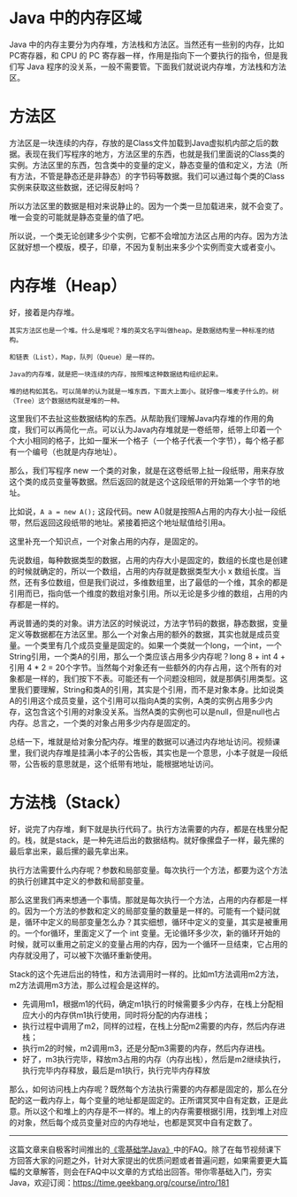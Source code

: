 # Java 中的内存区域

Java 中的内存主要分为内存堆，方法栈和方法区。当然还有一些别的内存，比如PC寄存器，和 CPU 的 PC 寄存器一样，作用是指向下一个要执行的指令，但是我们写 Java 程序的没关系，一般不需要管。下面我们就说说内存堆，方法栈和方法区。

# 方法区

方法区是一块连续的内存，存放的是Class文件加载到Java虚拟机内部之后的数据。表现在我们写程序的地方，方法区里的东西，也就是我们里面说的Class类的实例。方法区里的东西，包含类中的变量的定义，静态变量的值和定义，方法（所有方法，不管是静态还是非静态）的字节码等数据。我们可以通过每个类的Class实例来获取这些数据，还记得反射吗？

所以方法区里的数据是相对来说静止的。因为一个类一旦加载进来，就不会变了。唯一会变的可能就是静态变量的值了吧。

所以说，一个类无论创建多少个实例，它都不会增加方法区占用的内存。因为方法区就好想一个模版，模子，印章，不因为复制出来多少个实例而变大或者变小。

# 内存堆（Heap）

好，接着是内存堆。

```
其实方法区也是一个堆。什么是堆呢？堆的英文名字叫做heap。是数据结构里一种标准的结构。

和链表（List），Map，队列（Queue）是一样的。

Java的内存堆，就是把一块连续的内存，按照堆这种数据结构组织起来。

堆的结构如其名。可以简单的认为就是一堆东西，下面大上面小。就好像一堆麦子什么的。树（Tree）这个数据结构就是堆的一种。
```

这里我们不去扯这些数据结构的东西。从帮助我们理解Java内存堆的作用的角度，我们可以再简化一点。可以认为Java内存堆就是一卷纸带，纸带上印着一个个大小相同的格子，比如一厘米一个格子（一个格子代表一个字节），每个格子都有一个编号（也就是内存地址）。

那么，我们写程序 new 一个类的对象，就是在这卷纸带上扯一段纸带，用来存放这个类的成员变量等数据。然后返回的就是这个这段纸带的开始第一个字节的地址。

比如说，`A a = new A();` 这段代码。new A()就是按照A占用的内存大小扯一段纸带，然后返回这段纸带的地址。紧接着把这个地址赋值给引用a。

这里补充一个知识点，一个对象占用的内存，是固定的。

先说数组，每种数据类型的数据，占用的内存大小是固定的，数组的长度也是创建的时候就确定的，所以一个数组，占用的内存就是数据类型大小 x 数组长度。当然，还有多位数组，但是我们说过，多维数组里，出了最低的一个维，其余的都是引用而已，指向低一个维度的数组对象引用。所以无论是多少维的数组，占用的内存都是一样的。

再说普通的类的对象。讲方法区的时候说过，方法字节码的数据，静态数据，变量定义等数据都在方法区里。那么一个对象占用的额外的数据，其实也就是成员变量。一个类里有几个成员变量是固定的。如果一个类就一个long，一个int，一个String引用，一个类A的引用，那么一个类应该占用多少内存呢？long 8 + int 4 + 引用 4 * 2 = 20个字节。当然每个对象还有一些额外的内存占用，这个所有的对象都是一样的，我们按下不表。可能还有一个问题没相同，就是那俩引用类型。这里我们要理解，String和类A的引用，其实是个引用，而不是对象本身。比如说类A的引用这个成员变量，这个引用可以指向A类的实例，A类的实例占用多少内存，这包含这个引用的对象没关系。当然A类的实例也可以是null，但是null也占内存。总言之，一个类的对象占用多少内存是固定的。

总结一下，堆就是给对象分配内存。堆里的数据可以通过内存地址访问。视频课里，我们说内存堆是挂满小本子的公告板，其实也是一个意思，小本子就是一段纸带，公告板的意思就是，这个纸带有地址，能根据地址访问。

# 方法栈（Stack）

好，说完了内存堆，剩下就是执行代码了。执行方法需要的内存，都是在栈里分配的。栈，就是stack，是一种先进后出的数据结构。就好像摞盘子一样，最先摞的最后拿出来，最后摞的最先拿出来。

执行方法需要什么内存呢？参数和局部变量。每次执行一个方法，都要为这个方法的执行创建其中定义的参数和局部变量。

那么这里我们再来想通一个事情。那就是每次执行一个方法，占用的内存都是一样的。因为一个方法的参数和定义的局部变量的数量是一样的。可能有一个疑问就是，循环中定义的局部变量怎么办？其实细想，循环中定义的变量，其实是被重用的。一个for循环，里面定义了一个 int 变量。无论循环多少次，新的循环开始的时候，就可以重用之前定义的变量占用的内存，因为一个循环一旦结束，它占用的内存就没用了，可以被下次循环重新使用。

Stack的这个先进后出的特性，和方法调用时一样的。比如m1方法调用m2方法，m2方法调用m3方法，那么过程会是这样的。

 - 先调用m1，根据m1的代码，确定m1执行的时候需要多少内存，在栈上分配相应大小的内存供m1执行使用，同时将分配的内存进栈；
 - 执行过程中调用了m2，同样的过程，在栈上分配m2需要的内存，然后内存进栈；
 - 执行m2的时候，m2调用m3，还是分配m3需要的内存，然后内存进栈。
 - 好了，m3执行完毕，释放m3占用的内存（内存出栈），然后是m2继续执行，执行完毕内存释放，最后是m1执行，执行完毕内存释放

那么，如何访问栈上内存呢？既然每个方法执行需要的内存都是固定的，那么在分配的这一截内存上，每个变量的地址都是固定的。正所谓冥冥中自有定数，正是此意。所以这个和堆上的内存是不一样的。堆上的内存需要根据引用，找到堆上对应的对象，然后每个成员变量对应的内存地址，也都是冥冥中自有定数了。


***

这篇文章来自极客时间推出的[《零基础学Java》](https://time.geekbang.org/course/intro/181)中的FAQ。除了在每节视频课下方回答大家的问题之外，针对大家提出的优质问题或者普遍问题，如果需要更大篇幅的文章解答，则会在FAQ中以文章的方式给出回答。带你零基础入门，夯实Java，欢迎订阅：https://time.geekbang.org/course/intro/181


